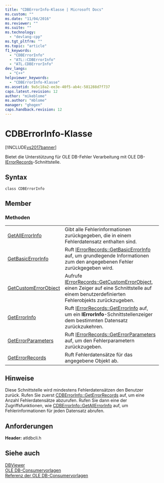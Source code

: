 ```yaml
---
title: "CDBErrorInfo-Klasse | Microsoft Docs"
ms.custom: ""
ms.date: "11/04/2016"
ms.reviewer: ""
ms.suite: ""
ms.technology: 
  - "devlang-cpp"
ms.tgt_pltfrm: ""
ms.topic: "article"
f1_keywords: 
  - "CDBErrorInfo"
  - "ATL::CDBErrorInfo"
  - "ATL.CDBErrorInfo"
dev_langs: 
  - "C++"
helpviewer_keywords: 
  - "CDBErrorInfo-Klasse"
ms.assetid: 9a5c18a2-ee3e-40f5-ab4c-581288d7f737
caps.latest.revision: 12
author: "mikeblome"
ms.author: "mblome"
manager: "ghogen"
caps.handback.revision: 12
---
```

# CDBErrorInfo-Klasse
[!INCLUDE[vs2017banner](../../assembler/inline/includes/vs2017banner.md)]

Bietet die Unterstützung für OLE DB\-Fehler Verarbeitung mit OLE DB\- [IErrorRecords](https://msdn.microsoft.com/en-us/library/ms718112.aspx)\-Schnittstelle.  
  
## Syntax  
  
```  
class CDBErrorInfo  
```  
  
## Member  
  
### Methoden  
  
|||  
|-|-|  
|[GetAllErrorInfo](../../data/oledb/cdberrorinfo-getallerrorinfo.md)|Gibt alle Fehlerinformationen zurückgegeben, die in einem Fehlerdatensatz enthalten sind.|  
|[GetBasicErrorInfo](../../data/oledb/cdberrorinfo-getbasicerrorinfo.md)|Ruft [IErrorRecords::GetBasicErrorInfo](https://msdn.microsoft.com/en-us/library/ms723907.aspx) auf, um grundlegende Informationen zum den angegebenen Fehler zurückgegeben wird.|  
|[GetCustomErrorObject](../../data/oledb/cdberrorinfo-getcustomerrorobject.md)|Aufrufe [IErrorRecords::GetCustomErrorObject](https://msdn.microsoft.com/en-us/library/ms725417.aspx), einen Zeiger auf eine Schnittstelle auf einem benutzerdefinierten Fehlerobjekts zurückzugeben.|  
|[GetErrorInfo](../../data/oledb/cdberrorinfo-geterrorinfo.md)|Ruft [IErrorRecords::GetErrorInfo](https://msdn.microsoft.com/en-us/library/ms711230.aspx) auf, um ein **IErrorInfo**\-Schnittstellenzeiger dem bestimmten Datensatz zurückzukehren.|  
|[GetErrorParameters](../../data/oledb/cdberrorinfo-geterrorparameters.md)|Ruft [IErrorRecords::GetErrorParameters](https://msdn.microsoft.com/en-us/library/ms715793.aspx) auf, um den Fehlerparametern zurückzugeben.|  
|[GetErrorRecords](../../data/oledb/cdberrorinfo-geterrorrecords.md)|Ruft Fehlerdatensätze für das angegebene Objekt ab.|  
  
## Hinweise  
 Diese Schnittstelle wird mindestens Fehlerdatensätzen den Benutzer zurück.  Rufen Sie zuerst [CDBErrorInfo::GetErrorRecords](../../data/oledb/cdberrorinfo-geterrorrecords.md) auf, um eine Anzahl Fehlerdatensätze abzurufen.  Rufen Sie dann eine der Zugriffsfunktionen, wie [CDBErrorInfo::GetAllErrorInfo](../../data/oledb/cdberrorinfo-getallerrorinfo.md) auf, um Fehlerinformationen für jeden Datensatz abrufen.  
  
## Anforderungen  
 **Header:**  atldbcli.h  
  
## Siehe auch  
 [DBViewer](../../top/visual-cpp-samples.md)   
 [OLE DB\-Consumervorlagen](../../data/oledb/ole-db-consumer-templates-cpp.md)   
 [Referenz der OLE DB\-Consumervorlagen](../../data/oledb/ole-db-consumer-templates-reference.md)